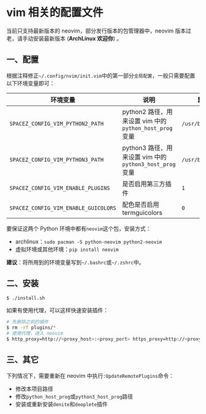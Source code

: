# vim 相关的配置文件

当前只支持最新版本的 neovim，部分发行版本的包管理器中，neovim 版本过老，请手动安装最新版本 (**ArchLinux 欢迎你**) 。

## 一、配置

根据注释修正`~/.config/nvim/init.vim`中的第一部分`全局配置`，一般只需要配置以下环境变量即可：

| 环境变量                             | 说明                                                   | 默认值             |
|--------------------------------------|--------------------------------------------------------|--------------------|
| `SPACEZ_CONFIG_VIM_PYTHON2_PATH`     | python2 路径，用来设置 vim 中的`python_host_prog`变量  | `/usr/bin/python2` |
| `SPACEZ_CONFIG_VIM_PYTHON3_PATH`     | python3 路径，用来设置 vim 中的`python3_host_prog`变量 | `/usr/bin/python3` |
| `SPACEZ_CONFIG_VIM_ENABLE_PLUGINS`   | 是否启用第三方插件                                     | `1`                |
| `SPACEZ_CONFIG_VIM_ENABLE_GUICOLORS` | 配色是否启用termguicolors                              | `0`                |


要保证这两个 Python 环境中都有`neovim`这个包，安装方式：

+ archlinux：`sudo pacman -S python-neovim python2-neovim`
+ 虚拟环境或其他环境：`pip install neovim`

**建议**：将所用到的环境变量写到`~/.bashrc`或`~/.zshrc`中。

## 二、安装

```bash
$ ./install.sh
```

如果有使用代理，可以这样快速安装插件：

```bash
# 先删除之前的插件
$ rm -rf plugins/*
# 使用代理，进入 neovim
$ http_proxy=http://<proxy_host>:<proxy_port> https_proxy=http://<proxy_host>:<proxy_port> ./install.sh
```

## 三、其它

下列情况下，需要重新在 neovim 中执行`:UpdateRemotePlugins`命令：

+ 修改本项目路径
+ 修改`python_host_prog`或`python3_host_prog`路径
+ 安装或重新安装`denite`和`deoplete`插件
